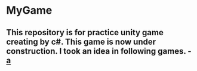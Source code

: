 # MyGame
This repository is for practice unity game creating by c#.
This game is now under construction.
I took an idea in following games.
-[a](https://en.wikipedia.org/wiki/Lemmings_(video_game))
-
